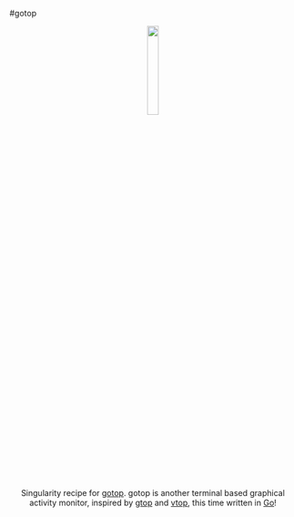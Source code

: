 #gotop

<div align="center">

<img src="https://github.com/cjbassi/gotop/blob/master/assets/logo.png?raw=true" width="20%" />
<br><br>

Singularity recipe for [gotop](https://github.com/cjbassi/gotop). gotop is another terminal based graphical activity monitor, inspired by [gtop](https://github.com/aksakalli/gtop) and [vtop](https://github.com/MrRio/vtop), this time written in [Go](https://golang.org/)!

</div>

